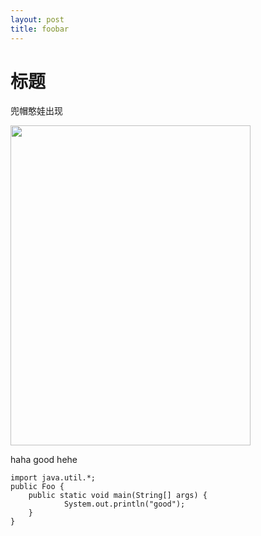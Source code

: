 ```yaml
---
layout: post
title: foobar
---
```


# 标题
兜帽憨娃出现  


<img src="/jek/public/images/dmy.jpg" width="384" height="512">


haha
good
hehe


    import java.util.*;
    public Foo {
        public static void main(String[] args) {
                System.out.println("good");
        }
    }

